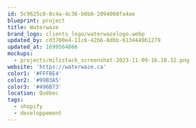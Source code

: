 ```yaml
---
id: 5c9625c0-8c4a-4c36-b0b8-2094060fa4ae
blueprint: project
title: Waterwaze
brand_logo: clients_logo/waterwazelogo.webp
updated_by: cd3700e4-11c6-42b6-8dbb-6134449b1279
updated_at: 1699564866
mockups:
  - projects/milistack_screenshot-2023-11-09-16.18.32.png
website: 'https://waterwaze.ca'
color1: '#FFFBE4'
color2: '#99B3A5'
color3: '#496B73'
location: Québec
tags:
  - shopify
  - developpement
---
```

